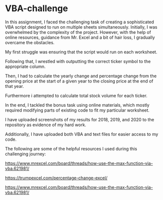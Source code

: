 # VBA-challenge

In this assignment, I faced the challenging task of creating a sophisticated VBA script designed to run on multiple sheets simultaneously. Initially, I was overwhelmed by the complexity of the project. However, with the help of online resources, guidance from Mr. Excel and a bit of hair loss, I gradually overcame the obstacles.

My first struggle was ensuring that the script would run on each worksheet.

Following that, I wrestled with outputting the correct ticker symbol to the appropriate column.

Then, I had to calculate the yearly change and percentage change from the opening price at the start of a given year to the closing price at the end of that year.

Furthermore i attempted to calculate total stock volume for each ticker.

In the end, I tackled the bonus task using online materials, which mostly required modifying parts of existing code to fit my particular worksheet.

I have uploaded screenshots of my results for 2018, 2019, and 2020 to the repository as evidence of my hard work.

Additionally, I have uploaded both VBA and text files for easier access to my code.

The following are some of the helpful resources I used during this challenging journey:

https://www.mrexcel.com/board/threads/how-use-the-max-function-via-vba.621981/

https://trumpexcel.com/percentage-change-excel/

https://www.mrexcel.com/board/threads/how-use-the-max-function-via-vba.621981/
